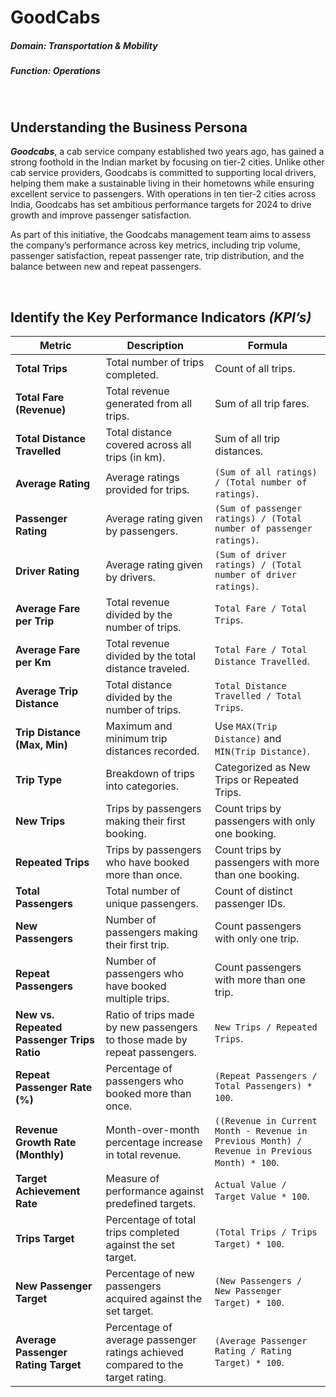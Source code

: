 # GoodCabs

##### __Domain__:  Transportation & Mobility          
##### __Function__: Operations 
</br>

## Understanding the Business Persona
__*Goodcabs*__, a cab service company established two years ago, has gained a strong foothold in the Indian market by focusing on tier-2 cities. Unlike other cab service providers, Goodcabs is committed to supporting local drivers, helping them make a sustainable living in their hometowns while ensuring excellent service to passengers. With operations in ten tier-2 cities across India, Goodcabs has set ambitious performance targets for 2024 to drive growth and improve passenger satisfaction. 

As part of this initiative, the Goodcabs management team aims to assess the company’s performance across key metrics, including trip volume, passenger satisfaction, repeat passenger rate, trip distribution, and the balance between new and repeat passengers. 

</br>



## Identify the Key Performance Indicators __*(KPI’s)*__

| **Metric**                           | **Description**                                                                                 | **Formula**                                                                                         |
|--------------------------------------|-------------------------------------------------------------------------------------------------|----------------------------------------------------------------------------------------------------|
| **Total Trips**                      | Total number of trips completed.                                                                | Count of all trips.                                                                                |
| **Total Fare (Revenue)**             | Total revenue generated from all trips.                                                         | Sum of all trip fares.                                                                             |
| **Total Distance Travelled**         | Total distance covered across all trips (in km).                                                | Sum of all trip distances.                                                                         |
| **Average Rating**                   | Average ratings provided for trips.                                                          | `(Sum of all ratings) / (Total number of ratings)`.                                                |
| **Passenger Rating**                 | Average rating given by passengers.                                                             | `(Sum of passenger ratings) / (Total number of passenger ratings)`.                                |
| **Driver Rating**                    | Average rating given by drivers.                                                                | `(Sum of driver ratings) / (Total number of driver ratings)`.                                      |
| **Average Fare per Trip**            | Total revenue divided by the number of trips.                                                   | `Total Fare / Total Trips`.                                                                        |
| **Average Fare per Km**              | Total revenue divided by the total distance traveled.                                           | `Total Fare / Total Distance Travelled`.                                                           |
| **Average Trip Distance**            | Total distance divided by the number of trips.                                                  | `Total Distance Travelled / Total Trips`.                                                          |
| **Trip Distance (Max, Min)**         | Maximum and minimum trip distances recorded.                                                    | Use `MAX(Trip Distance)` and `MIN(Trip Distance)`.                                                 |
| **Trip Type**                        | Breakdown of trips into categories.                                                             | Categorized as New Trips or Repeated Trips.                                                        |
| **New Trips**                        | Trips by passengers making their first booking.                                                 | Count trips by passengers with only one booking.                                                   |
| **Repeated Trips**                   | Trips by passengers who have booked more than once.                                             | Count trips by passengers with more than one booking.                                              |
| **Total Passengers**                 | Total number of unique passengers.                                                              | Count of distinct passenger IDs.                                                                   |
| **New Passengers**                   | Number of passengers making their first trip.                                                   | Count passengers with only one trip.                                                               |
| **Repeat Passengers**                | Number of passengers who have booked multiple trips.                                             | Count passengers with more than one trip.                                                          |
| **New vs. Repeated Passenger Trips Ratio** | Ratio of trips made by new passengers to those made by repeat passengers.                       | `New Trips / Repeated Trips`.                                                                      |
| **Repeat Passenger Rate (%)**        | Percentage of passengers who booked more than once.                                             | `(Repeat Passengers / Total Passengers) * 100`.                                                    |
| **Revenue Growth Rate (Monthly)**    | Month-over-month percentage increase in total revenue.                                          | `((Revenue in Current Month - Revenue in Previous Month) / Revenue in Previous Month) * 100`.      |
| **Target Achievement Rate**          | Measure of performance against predefined targets.                                              | `Actual Value / Target Value * 100`.                                                               |
| **Trips Target**                     | Percentage of total trips completed against the set target.                                     | `(Total Trips / Trips Target) * 100`.                                                              |
| **New Passenger Target**             | Percentage of new passengers acquired against the set target.                                   | `(New Passengers / New Passenger Target) * 100`.                                                   |
| **Average Passenger Rating Target**  | Percentage of average passenger ratings achieved compared to the target rating.                | `(Average Passenger Rating / Rating Target) * 100`.                                                |



















